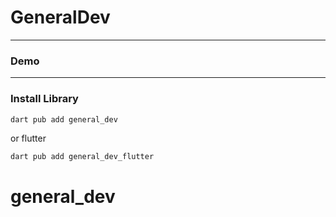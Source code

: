 # GeneralDev


---

### Demo

---

### Install Library

```bash
dart pub add general_dev
```

or flutter

```bash
dart pub add general_dev_flutter
```
 # general_dev
